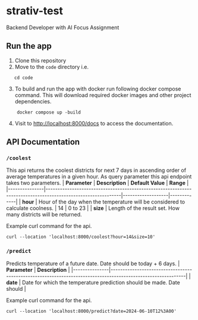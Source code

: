 # strativ-test
Backend Developer with AI Focus Assignment


## Run the app  

1. Clone this repository
2. Move to the `code` directory i.e. 
```shell
   cd code
```
3. To build and run the app with docker run following docker compose command.
This will download required docker images and other project dependencies.
```shell
    docker compose up -build
```
4. Visit to [http://localhost:8000/docs](http://localhost:8000/docs) to access the documentation.


## API Documentation  

### `/coolest` 
This api returns the coolest districts for next 7 days in ascending order of average temperatures in a given hour. As query parameter this api  endpoint 
takes two parameters.
| **Parameter** | **Description**                                                                                             | **Default Value** | **Range**   |
|---------------|-------------------------------------------------------------------------------------------------------------|-------------------|-------------|
| **hour**      | Hour of the day when the temperature will be considered to calculate coolness.                              | 14                | 0 to 23     |
| **size**      | Length of the result set. How many districts will be returned.      

Example curl command for the api.
```curl
curl --location 'localhost:8000/coolest?hour=14&size=10'
```

### `/predict`

Predicts temperature of a future date. Date should be today + 6 days.
| **Parameter** | **Description**                                                                                             |
|---------------|-------------------------------------------------------------------------------------------------------------|
| **date**      | Date for which the temperature prediction should be made. Date should                                                   |

Example curl command for the api.
```curl
curl --location 'localhost:8000/predict?date=2024-06-10T12%3A00'
```
